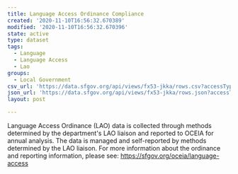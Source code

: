 ```yaml
---
title: Language Access Ordinance Compliance
created: '2020-11-10T16:56:32.670389'
modified: '2020-11-10T16:56:32.670396'
state: active
type: dataset
tags:
  - Language
  - Language Access
  - Lao
groups:
  - Local Government
csv_url: 'https://data.sfgov.org/api/views/fx53-jkka/rows.csv?accessType=DOWNLOAD'
json_url: 'https://data.sfgov.org/api/views/fx53-jkka/rows.json?accessType=DOWNLOAD'
layout: post

---
```

Language Access Ordinance (LAO) data is collected through methods determined by the department's LAO liaison and reported to OCEIA for annual analysis. The data is managed and self-reported by methods determined by the LAO liaison. For more information about the ordinance and reporting information, please see: https://sfgov.org/oceia/language-access

